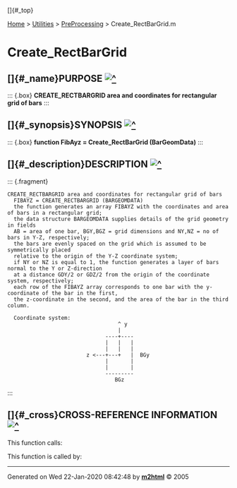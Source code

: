 []{#_top}

<div>

[Home](../../FEDEASLab.html) \> [Utilities](../FEDEASLab.html) \>
[PreProcessing](FEDEASLab.html) \> Create_RectBarGrid.m

</div>

# Create_RectBarGrid

## []{#_name}PURPOSE [![\^](../../up.png)](#_top)

::: {.box}
**CREATE_RECTBARGRID area and coordinates for rectangular grid of bars**
:::

## []{#_synopsis}SYNOPSIS [![\^](../../up.png)](#_top)

::: {.box}
**function FibAyz = Create_RectBarGrid (BarGeomData)**
:::

## []{#_description}DESCRIPTION [![\^](../../up.png)](#_top)

::: {.fragment}
``` {.comment}
CREATE_RECTBARGRID area and coordinates for rectangular grid of bars 
  FIBAYZ = CREATE_RECTBARGRID (BARGEOMDATA)
  the function generates an array FIBAYZ with the coordinates and area of bars in a rectangular grid;
  the data structure BARGEOMDATA supplies details of the grid geometry in fields
  AB = area of one bar, BGY,BGZ = grid dimensions and NY,NZ = no of bars in Y-Z, respectively;
  the bars are evenly spaced on the grid which is assumed to be symmetrically placed
  relative to the origin of the Y-Z coordinate system;
  if NY or NZ is equal to 1, the function generates a layer of bars normal to the Y or Z-direction 
  at a distance GDY/2 or GDZ/2 from the origin of the coordinate system, respectively;
  each row of the FIBAYZ array corresponds to one bar with the y-coordinate of the bar in the first,
  the z-coordinate in the second, and the area of the bar in the third column.

  Coordinate system:
                                   ^ y
                                   |
                               ----+----
                               |   |   |
                               |   |   |
                         z <---+---+   |  BGy
                               |       |
                               |       |
                               ---------
                                  BGz
```
:::

## []{#_cross}CROSS-REFERENCE INFORMATION [![\^](../../up.png)](#_top)

This function calls:

This function is called by:

------------------------------------------------------------------------

Generated on Wed 22-Jan-2020 08:42:48 by
**[m2html](http://www.artefact.tk/software/matlab/m2html/ "Matlab Documentation in HTML")**
© 2005
